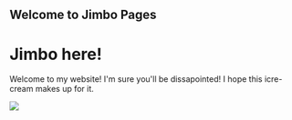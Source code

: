 ## Welcome to Jimbo Pages

<html>
 
<body>
  <h1>Jimbo here! </h1>
  <p>Welcome to my website! I'm sure you'll be dissapointed! I hope this icre-cream makes up for it. </p>
  <img src="https://content.codecademy.com/articles/github-pages-via-web-app/happy-ice-cream.gif" />
</body>
 
</html>

